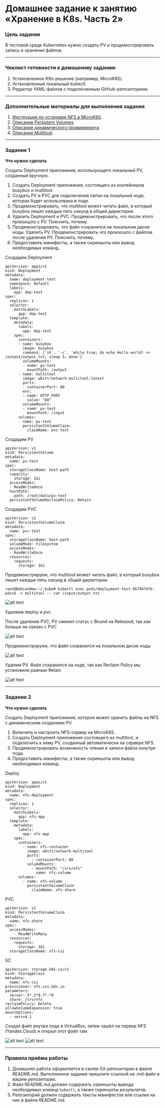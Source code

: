 # Домашнее задание к занятию «Хранение в K8s. Часть 2»

### Цель задания

В тестовой среде Kubernetes нужно создать PV и продемострировать запись и хранение файлов.

------

### Чеклист готовности к домашнему заданию

1. Установленное K8s-решение (например, MicroK8S).
2. Установленный локальный kubectl.
3. Редактор YAML-файлов с подключенным GitHub-репозиторием.

------

### Дополнительные материалы для выполнения задания

1. [Инструкция по установке NFS в MicroK8S](https://microk8s.io/docs/nfs). 
2. [Описание Persistent Volumes](https://kubernetes.io/docs/concepts/storage/persistent-volumes/). 
3. [Описание динамического провижининга](https://kubernetes.io/docs/concepts/storage/dynamic-provisioning/). 
4. [Описание Multitool](https://github.com/wbitt/Network-MultiTool).

------

### Задание 1

**Что нужно сделать**

Создать Deployment приложения, использующего локальный PV, созданный вручную.

1. Создать Deployment приложения, состоящего из контейнеров busybox и multitool.
2. Создать PV и PVC для подключения папки на локальной ноде, которая будет использована в поде.
3. Продемонстрировать, что multitool может читать файл, в который busybox пишет каждые пять секунд в общей директории. 
4. Удалить Deployment и PVC. Продемонстрировать, что после этого произошло с PV. Пояснить, почему.
5. Продемонстрировать, что файл сохранился на локальном диске ноды. Удалить PV.  Продемонстрировать что произошло с файлом после удаления PV. Пояснить, почему.
5. Предоставить манифесты, а также скриншоты или вывод необходимых команд.

Создадим Deployment

```
apiVersion: apps/v1
kind: Deployment
metadata:
  name: deployment-test
  namespace: default
  labels:
    app: dep-test
spec:
  replicas: 1
  selector:
    matchLabels:
      app: dep-test
  template:
    metadata:
      labels:
        app: dep-test
    spec:
      containers:
      - name: busybox
        image: busybox
        command: ['sh', '-c', 'while true; do echo Hello world! >> /output/output.txt; sleep 5; done']
        volumeMounts:
        - name: pv-test
          mountPath: /output
      - name: multitool
        image: wbitt/network-multitool:latest
        ports:
        - containerPort: 80
        env:
        - name: HTTP_PORT
          value: "80"
        volumeMounts:
        - name: pv-test
          mountPath: /input
      volumes:
      - name: pv-test
        persistentVolumeClaim:
          claimName: pvc-test
```

Создадим PV

```
apiVersion: v1
kind: PersistentVolume
metadata:
  name: pv-test
spec:
  storageClassName: host-path
  capacity:
    storage: 1Gi
  accessModes:
  - ReadWriteOnce
  hostPath:
    path: /root/data/pv-test
  persistentVolumeReclaimPolicy: Retain
```

Создадим PVC
```
apiVersion: v1
kind: PersistentVolumeClaim
metadata:
  name: pvc-test
spec:
  storageClassName: host-path
  volumeMode: Filesystem
  accessModes:
  - ReadWriteOnce
  resources:
    requests:
      storage: 1Gi
```

Продемонстрируем, что multitool может читать файл, в который busybox пишет каждые пять секунд в общей директории.

```
root@DebianNew:~/.kube# kubectl exec pods/deployment-test-9579474fb-pdsxb -c multitool -- cat /input/output.txt
```
![alt text](https://github.com/MaratKN/kuber-homeworks-07/blob/main/1.png)

Удаляем deploy и pvc


После удаления PVC, PV сменил статус с Bound на Released, так как больше не связан с PVC

![alt text](https://github.com/MaratKN/kuber-homeworks-07/blob/main/2.png)

Продемонстрируем, что файл сохранился на локальном диске ноды

![alt text](https://github.com/MaratKN/kuber-homeworks-07/blob/main/3.png)

Удалим PV. Файл сохранился на ноде, так как Reclaim Policy мы установили равным Retain

![alt text](https://github.com/MaratKN/kuber-homeworks-07/blob/main/4.png)

------

### Задание 2

**Что нужно сделать**

Создать Deployment приложения, которое может хранить файлы на NFS с динамическим созданием PV.

1. Включить и настроить NFS-сервер на MicroK8S.
2. Создать Deployment приложения состоящего из multitool, и подключить к нему PV, созданный автоматически на сервере NFS.
3. Продемонстрировать возможность чтения и записи файла изнутри пода. 
4. Предоставить манифесты, а также скриншоты или вывод необходимых команд.

Deploy

```
apiVersion: apps/v1
kind: Deployment
metadata:
  name: nfs-deployment
spec:
  replicas: 1
  selector:
    matchLabels:
      app: nfs-app
  template:
    metadata:
      labels:
        app: nfs-app
    spec:
      containers:
        - name: nfs-container
          image: wbitt/network-multitool 
          ports:
            - containerPort: 80
          volumeMounts:
            - mountPath: "/srv/nfs"
              name: nfs-volume
      volumes:
        - name: nfs-volume
          persistentVolumeClaim:
            claimName: nfs-share
```

PVC
```
apiVersion: v1
kind: PersistentVolumeClaim
metadata:
  name: nfs-share
spec:
  accessModes:
    - ReadWriteMany
  resources:
    requests:
      storage: 1Gi 
  storageClassName: nfs-csi
```

SC
```
apiVersion: storage.k8s.io/v1
kind: StorageClass
metadata:
  name: nfs-csi
provisioner: nfs.csi.k8s.io
parameters:
  server: 5*.2*0.7*.*9  
  share: /srv/nfs           
reclaimPolicy: Delete
allowVolumeExpansion: true
mountOptions:
  - vers=4.1
```

Создал файл внутри пода в VirtualBox, затем зашёл на сервер NFS (Yandex.Cloud) и открыл этот файл там

![alt text](https://github.com/MaratKN/kuber-homeworks-07/blob/main/5.png)
![alt text](https://github.com/MaratKN/kuber-homeworks-07/blob/main/6.png)

------

### Правила приёма работы

1. Домашняя работа оформляется в своём Git-репозитории в файле README.md. Выполненное задание пришлите ссылкой на .md-файл в вашем репозитории.
2. Файл README.md должен содержать скриншоты вывода необходимых команд `kubectl`, а также скриншоты результатов.
3. Репозиторий должен содержать тексты манифестов или ссылки на них в файле README.md.